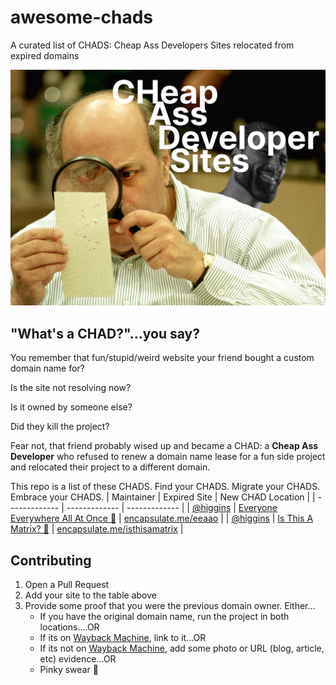 # awesome-chads
A curated list of CHADS:  Cheap Ass Developers Sites relocated from expired domains

![Cheap Ass Developer Sites](logo.jpeg?raw=true "Looking for that Cheap Ass Developer's Site?")

## "What's a CHAD?"...you say?

You remember that fun/stupid/weird website your friend bought a custom domain name for?

Is the site not resolving now?

Is it owned by someone else?

Did they kill the project?

Fear not, that friend probably wised up and became a CHAD: a **Cheap Ass Developer** who refused to renew a domain name lease for a fun side project and relocated their project to a different domain.

This repo is a list of these CHADS. Find your CHADS. Migrate your CHADS. Embrace your CHADS.
| Maintainer | Expired Site | New CHAD Location |
| ------------- | ------------- | ------------- |
| [@higgins](https://github.com/higgins) | [Everyone Everywhere All At Once 👀](https://everyoneeverywhereallatonce.com)  | [encapsulate.me/eeaao](https://encapsulate.me/eeaao)  |
| [@higgins](https://github.com/higgins) | [Is This A Matrix? 🦋](https://isthisamatrix.com)  | [encapsulate.me/isthisamatrix](https://encapsulate.me/isthisamatrix)  |


## Contributing
1. Open a Pull Request
2. Add your site to the table above
3. Provide some proof that you were the previous domain owner. Either...
    * If you have the original domain name, run the project in both locations....OR
    * If its on [Wayback Machine](https://web.archive.org/), link to it...OR
    * If its not on [Wayback Machine](https://web.archive.org), add some photo or URL (blog, article, etc) evidence...OR
    * Pinky swear 🤙
